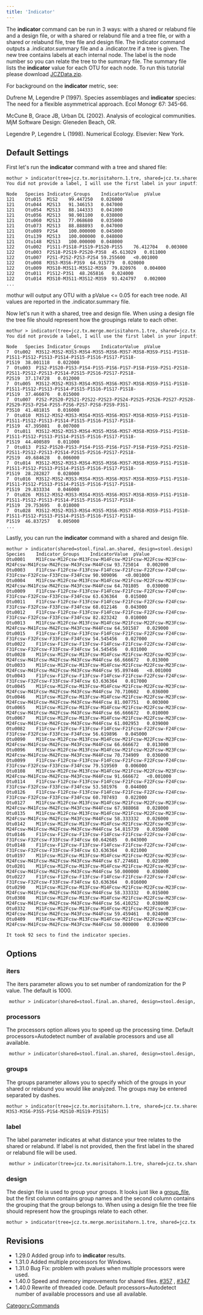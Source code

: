 ```yaml
---
title: 'Indicator'
---
```

The **indicator** command can be run in 3 ways: with a shared or relabund
file and a design file, or with a shared or relabund file and a tree
file, or with a shared or relabund file, tree file and design file. The
indicator command outputs a .indicator.summary file and a .indicator.tre
if a tree is given. The new tree contains labels at each internal node.
The label is the node number so you can relate the tree to the summary
file. The summary file lists the **indicator** value for each OTU for each
node. To run this tutorial please download
[JCZData.zip](Media:JCZData.zip).

For background on the **indicator** metric, see:

Dufrene M, Legendre P (1997). Species assemblages and **indicator** species:
The need for a flexible asymmetrical approach. Ecol Monogr 67: 345-66.

McCune B, Grace JB, Urban DL (2002). Analysis of ecological communities.
MjM Software Design: Gleneden Beach, OR.

Legendre P, Legendre L (1998). Numerical Ecology. Elsevier: New York.

## Default Settings

First let\'s run the **indicator** command with a tree and shared file:

    mothur > indicator(tree=jcz.tx.morisitahorn.1.tre, shared=jcz.tx.shared)
    You did not provide a label, I will use the first label in your inputfile.

    Node   Species Indicator_Groups    IndicatorValue  pValue
    121    Otu015  M1S2    99.447250   0.026000
    121    Otu044  M2S13   91.346153   0.047000
    121    Otu054  M2S13   88.144333   0.041000
    121    Otu056  M2S13   98.901100   0.038000
    121    Otu060  M2S13   77.068680   0.035000
    121    Otu073  M2S13   88.888893   0.047000
    121    Otu089  P2S4    100.000000  0.045000
    121    Otu139  M2S13   100.000000  0.048000
    121    Otu148  M2S13   100.000000  0.048000
    122    Otu002  P1S11-P1S18-P1S19-P1S20-P1S5    76.412704   0.003000
    122    Otu003  P2S18-P2S19-P2S20-P3S8  45.613029   0.011000
    122    Otu007  P2S1-P2S2-P2S3-P2S4 59.255600   <0.001000
    122    Otu008  M3S3-M3S6-P3S9  64.915779   0.020000
    122    Otu009  M3S10-M3S11-M3S12-M3S9  79.820976   0.004000
    122    Otu011  P1S12-P3S1  48.265816   0.024000
    122    Otu014  M3S10-M3S11-M3S12-M3S9  93.424797   0.002000
    ...

mothur will output any OTU with a pValue \<= 0.05 for each tree node.
All values are reported in the .indicator.summary file.

Now let\'s run it with a shared, tree and design file. When using a
design file the tree file should represent how the groupings relate to
each other.

    mothur > indicator(tree=jcz.tx.merge.morisitahorn.1.tre, shared=jcz.tx.shared, design=jcz.design)
    You did not provide a label, I will use the first label in your inputfile.

    Node   Species Indicator_Groups    IndicatorValue  pValue
    7  Otu002  M3S12-M3S2-M3S3-M3S4-M3S5-M3S6-M3S7-M3S8-M3S9-P1S1-P1S10-P1S11-P1S12-P1S13-P1S14-P1S15-P1S16-P1S17-P1S18-P1S19  38.001118   0.022000
    7  Otu003  P1S2-P1S20-P1S3-P1S4-P1S5-P1S6-P1S7-P1S8-P1S9-P2S1-P2S10-P2S11-P2S12-P2S13-P2S14-P2S15-P2S16-P2S17-P2S18-P2S19  37.174728   0.012000
    7  Otu005  M3S12-M3S2-M3S3-M3S4-M3S5-M3S6-M3S7-M3S8-M3S9-P1S1-P1S10-P1S11-P1S12-P1S13-P1S14-P1S15-P1S16-P1S17-P1S18-P1S19  37.466076   0.015000
    7  Otu007  P2S2-P2S20-P2S21-P2S22-P2S23-P2S24-P2S25-P2S26-P2S27-P2S28-P2S29-P2S3-P2S4-P2S5-P2S6-P2S7-P2S8-P2S9-P3S1-P3S10  41.481815   0.016000
    7  Otu010  M3S12-M3S2-M3S3-M3S4-M3S5-M3S6-M3S7-M3S8-M3S9-P1S1-P1S10-P1S11-P1S12-P1S13-P1S14-P1S15-P1S16-P1S17-P1S18-P1S19  47.395081   0.007000
    7  Otu011  M3S12-M3S2-M3S3-M3S4-M3S5-M3S6-M3S7-M3S8-M3S9-P1S1-P1S10-P1S11-P1S12-P1S13-P1S14-P1S15-P1S16-P1S17-P1S18-P1S19  44.400589   0.011000
    7  Otu013  P1S2-P1S20-P1S3-P1S4-P1S5-P1S6-P1S7-P1S8-P1S9-P2S1-P2S10-P2S11-P2S12-P2S13-P2S14-P2S15-P2S16-P2S17-P2S18-P2S19  49.684628   0.006000
    7  Otu014  M3S12-M3S2-M3S3-M3S4-M3S5-M3S6-M3S7-M3S8-M3S9-P1S1-P1S10-P1S11-P1S12-P1S13-P1S14-P1S15-P1S16-P1S17-P1S18-P1S19  28.282827   0.028000
    7  Otu016  M3S12-M3S2-M3S3-M3S4-M3S5-M3S6-M3S7-M3S8-M3S9-P1S1-P1S10-P1S11-P1S12-P1S13-P1S14-P1S15-P1S16-P1S17-P1S18-P1S19  29.833334   0.046000
    7  Otu026  M3S12-M3S2-M3S3-M3S4-M3S5-M3S6-M3S7-M3S8-M3S9-P1S1-P1S10-P1S11-P1S12-P1S13-P1S14-P1S15-P1S16-P1S17-P1S18-P1S19  29.753695   0.018000
    7  Otu028  M3S12-M3S2-M3S3-M3S4-M3S5-M3S6-M3S7-M3S8-M3S9-P1S1-P1S10-P1S11-P1S12-P1S13-P1S14-P1S15-P1S16-P1S17-P1S18-P1S19  46.837257   0.005000
    ...

Lastly, you can run the **indicator** command with a shared and design file.

    mothur > indicator(shared=stool.final.an.shared, design=stool.design)
    Species    Indicator_Groups    IndicatorValue  pValue
    Otu0001    M11Fcsw-M12Fcsw-M13Fcsw-M14Fcsw-M21Fcsw-M22Fcsw-M23Fcsw-M24Fcsw-M41Fcsw-M42Fcsw-M43Fcsw-M44Fcsw 93.725014   0.002000
    Otu0003    F11Fcsw-F12Fcsw-F13Fcsw-F14Fcsw-F21Fcsw-F22Fcsw-F24Fcsw-F31Fcsw-F32Fcsw-F33Fcsw-F34Fcsw 90.909096   <0.001000
    Otu0004    M11Fcsw-M12Fcsw-M13Fcsw-M14Fcsw-M21Fcsw-M22Fcsw-M23Fcsw-M24Fcsw-M41Fcsw-M42Fcsw-M43Fcsw-M44Fcsw 64.701805   0.030000
    Otu0009    F11Fcsw-F12Fcsw-F13Fcsw-F14Fcsw-F21Fcsw-F22Fcsw-F24Fcsw-F31Fcsw-F32Fcsw-F33Fcsw-F34Fcsw 63.636364   0.015000
    Otu0011    F11Fcsw-F12Fcsw-F13Fcsw-F14Fcsw-F21Fcsw-F22Fcsw-F24Fcsw-F31Fcsw-F32Fcsw-F33Fcsw-F34Fcsw 68.012146   0.043000
    Otu0012    F11Fcsw-F12Fcsw-F13Fcsw-F14Fcsw-F21Fcsw-F22Fcsw-F24Fcsw-F31Fcsw-F32Fcsw-F33Fcsw-F34Fcsw 82.823242   0.010000
    Otu0013    M11Fcsw-M12Fcsw-M13Fcsw-M14Fcsw-M21Fcsw-M22Fcsw-M23Fcsw-M24Fcsw-M41Fcsw-M42Fcsw-M43Fcsw-M44Fcsw 64.501587   0.029000
    Otu0015    F11Fcsw-F12Fcsw-F13Fcsw-F14Fcsw-F21Fcsw-F22Fcsw-F24Fcsw-F31Fcsw-F32Fcsw-F33Fcsw-F34Fcsw 54.545456   0.027000
    Otu0022    F11Fcsw-F12Fcsw-F13Fcsw-F14Fcsw-F21Fcsw-F22Fcsw-F24Fcsw-F31Fcsw-F32Fcsw-F33Fcsw-F34Fcsw 54.545456   0.031000
    Otu0028    M11Fcsw-M12Fcsw-M13Fcsw-M14Fcsw-M21Fcsw-M22Fcsw-M23Fcsw-M24Fcsw-M41Fcsw-M42Fcsw-M43Fcsw-M44Fcsw 66.666672   0.013000
    Otu0033    M11Fcsw-M12Fcsw-M13Fcsw-M14Fcsw-M21Fcsw-M22Fcsw-M23Fcsw-M24Fcsw-M41Fcsw-M42Fcsw-M43Fcsw-M44Fcsw 95.897446   <0.001000
    Otu0043    F11Fcsw-F12Fcsw-F13Fcsw-F14Fcsw-F21Fcsw-F22Fcsw-F24Fcsw-F31Fcsw-F32Fcsw-F33Fcsw-F34Fcsw 63.636364   0.017000
    Otu0045    M11Fcsw-M12Fcsw-M13Fcsw-M14Fcsw-M21Fcsw-M22Fcsw-M23Fcsw-M24Fcsw-M41Fcsw-M42Fcsw-M43Fcsw-M44Fcsw 70.710602   0.036000
    Otu0046    M11Fcsw-M12Fcsw-M13Fcsw-M14Fcsw-M21Fcsw-M22Fcsw-M23Fcsw-M24Fcsw-M41Fcsw-M42Fcsw-M43Fcsw-M44Fcsw 81.007751   0.003000
    Otu0065    M11Fcsw-M12Fcsw-M13Fcsw-M14Fcsw-M21Fcsw-M22Fcsw-M23Fcsw-M24Fcsw-M41Fcsw-M42Fcsw-M43Fcsw-M44Fcsw 66.666672   0.010000
    Otu0067    M11Fcsw-M12Fcsw-M13Fcsw-M14Fcsw-M21Fcsw-M22Fcsw-M23Fcsw-M24Fcsw-M41Fcsw-M42Fcsw-M43Fcsw-M44Fcsw 61.002953   0.039000
    Otu0082    F11Fcsw-F12Fcsw-F13Fcsw-F14Fcsw-F21Fcsw-F22Fcsw-F24Fcsw-F31Fcsw-F32Fcsw-F33Fcsw-F34Fcsw 56.619896   0.045000
    Otu0090    M11Fcsw-M12Fcsw-M13Fcsw-M14Fcsw-M21Fcsw-M22Fcsw-M23Fcsw-M24Fcsw-M41Fcsw-M42Fcsw-M43Fcsw-M44Fcsw 66.666672   0.013000
    Otu0096    M11Fcsw-M12Fcsw-M13Fcsw-M14Fcsw-M21Fcsw-M22Fcsw-M23Fcsw-M24Fcsw-M41Fcsw-M42Fcsw-M43Fcsw-M44Fcsw 70.734909   0.036000
    Otu0099    F11Fcsw-F12Fcsw-F13Fcsw-F14Fcsw-F21Fcsw-F22Fcsw-F24Fcsw-F31Fcsw-F32Fcsw-F33Fcsw-F34Fcsw 79.519569   0.006000
    Otu0108    M11Fcsw-M12Fcsw-M13Fcsw-M14Fcsw-M21Fcsw-M22Fcsw-M23Fcsw-M24Fcsw-M41Fcsw-M42Fcsw-M43Fcsw-M44Fcsw 91.666672   <0.001000
    Otu0114    F11Fcsw-F12Fcsw-F13Fcsw-F14Fcsw-F21Fcsw-F22Fcsw-F24Fcsw-F31Fcsw-F32Fcsw-F33Fcsw-F34Fcsw 53.501976   0.044000
    Otu0126    F11Fcsw-F12Fcsw-F13Fcsw-F14Fcsw-F21Fcsw-F22Fcsw-F24Fcsw-F31Fcsw-F32Fcsw-F33Fcsw-F34Fcsw 60.707493   0.022000
    Otu0127    M11Fcsw-M12Fcsw-M13Fcsw-M14Fcsw-M21Fcsw-M22Fcsw-M23Fcsw-M24Fcsw-M41Fcsw-M42Fcsw-M43Fcsw-M44Fcsw 67.988068   0.028000
    Otu0135    M11Fcsw-M12Fcsw-M13Fcsw-M14Fcsw-M21Fcsw-M22Fcsw-M23Fcsw-M24Fcsw-M41Fcsw-M42Fcsw-M43Fcsw-M44Fcsw 58.333332   0.026000
    Otu0142    M11Fcsw-M12Fcsw-M13Fcsw-M14Fcsw-M21Fcsw-M22Fcsw-M23Fcsw-M24Fcsw-M41Fcsw-M42Fcsw-M43Fcsw-M44Fcsw 54.815739   0.035000
    Otu0146    F11Fcsw-F12Fcsw-F13Fcsw-F14Fcsw-F21Fcsw-F22Fcsw-F24Fcsw-F31Fcsw-F32Fcsw-F33Fcsw-F34Fcsw 60.642685   0.043000
    Otu0148    F11Fcsw-F12Fcsw-F13Fcsw-F14Fcsw-F21Fcsw-F22Fcsw-F24Fcsw-F31Fcsw-F32Fcsw-F33Fcsw-F34Fcsw 63.636364   0.021000
    Otu0197    M11Fcsw-M12Fcsw-M13Fcsw-M14Fcsw-M21Fcsw-M22Fcsw-M23Fcsw-M24Fcsw-M41Fcsw-M42Fcsw-M43Fcsw-M44Fcsw 67.274681   0.021000
    Otu0201    M11Fcsw-M12Fcsw-M13Fcsw-M14Fcsw-M21Fcsw-M22Fcsw-M23Fcsw-M24Fcsw-M41Fcsw-M42Fcsw-M43Fcsw-M44Fcsw 50.000000   0.036000
    Otu0227    F11Fcsw-F12Fcsw-F13Fcsw-F14Fcsw-F21Fcsw-F22Fcsw-F24Fcsw-F31Fcsw-F32Fcsw-F33Fcsw-F34Fcsw 63.636364   0.016000
    Otu0290    M11Fcsw-M12Fcsw-M13Fcsw-M14Fcsw-M21Fcsw-M22Fcsw-M23Fcsw-M24Fcsw-M41Fcsw-M42Fcsw-M43Fcsw-M44Fcsw 58.333332   0.015000
    Otu0308    M11Fcsw-M12Fcsw-M13Fcsw-M14Fcsw-M21Fcsw-M22Fcsw-M23Fcsw-M24Fcsw-M41Fcsw-M42Fcsw-M43Fcsw-M44Fcsw 56.410252   0.038000
    Otu0332    M11Fcsw-M12Fcsw-M13Fcsw-M14Fcsw-M21Fcsw-M22Fcsw-M23Fcsw-M24Fcsw-M41Fcsw-M42Fcsw-M43Fcsw-M44Fcsw 59.459461   0.024000
    Otu0409    M11Fcsw-M12Fcsw-M13Fcsw-M14Fcsw-M21Fcsw-M22Fcsw-M23Fcsw-M24Fcsw-M41Fcsw-M42Fcsw-M43Fcsw-M44Fcsw 50.000000   0.039000

    It took 92 secs to find the indicator species.

## Options

### iters

The iters parameter allows you to set number of randomization for the P
value. The default is 1000.

     mothur > indicator(shared=stool.final.an.shared, design=stool.design, iters=10000) 

### processors

The processors option allows you to speed up the processing time.
Default processors=Autodetect number of available processors and use all
available.

     mothur > indicator(shared=stool.final.an.shared, design=stool.design, processors=2)

### groups

The groups parameter allows you to specify which of the groups in your
shared or relabund you would like analyzed. The groups may be entered
separated by dashes.

    mothur > indicator(tree=jcz.tx.morisitahorn.1.tre, shared=jcz.tx.shared, groups=P3S9-M3S3-M3S6-P3S5-P1S4-M2S10-M1S19-P3S15)

### label

The label parameter indicates at what distance your tree relates to the
shared or relabund. If label is not provided, then the first label in
the shared or relabund file will be used.

     mothur > indicator(tree=jcz.tx.morisitahorn.1.tre, shared=jcz.tx.shared, label=1)

### design

The design file is used to group your groups. It looks just like a
[group\_file](group_file), but the first column contains
group names and the second column contains the grouping that the group
belongs to. When using a design file the tree file should represent how
the groupings relate to each other.

    mothur > indicator(tree=jcz.tx.merge.morisitahorn.1.tre, shared=jcz.tx.shared, design=jcz.design)

## Revisions

-   1.29.0 Added group info to **indicator** results.
-   1.31.0 Added multiple processors for Windows.
-   1.31.0 Bug Fix: problem with pvalues when multiple processors were
    used.
-   1.40.0 Speed and memory improvements for shared files.
    [\#357](https://github.com/mothur/mothur/issues/357) ,
    [\#347](https://github.com/mothur/mothur/issues/347)
-   1.40.0 Rewrite of threaded code. Default processors=Autodetect
    number of available processors and use all available.

[Category:Commands](Category:Commands)

